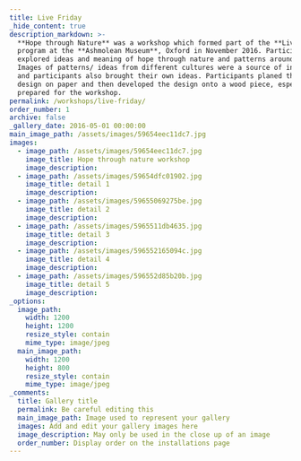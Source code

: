 ```yaml
---
title: Live Friday
_hide_content: true
description_markdown: >-
  **Hope through Nature** was a workshop which formed part of the **Livefriday**
  program at the **Ashmolean Museum**, Oxford in November 2016. Participants
  explored ideas and meaning of hope through nature and patterns around us.
  Images of patterns/ ideas from different cultures were a source of inspiration
  and participants also brought their own ideas. Participants planed their
  design on paper and then developed the design onto a wood piece, especially
  prepared for the workshop.
permalink: /workshops/live-friday/
order_number: 1
archive: false
_gallery_date: 2016-05-01 00:00:00
main_image_path: /assets/images/59654eec11dc7.jpg
images:
  - image_path: /assets/images/59654eec11dc7.jpg
    image_title: Hope through nature workshop
    image_description:
  - image_path: /assets/images/59654dfc01902.jpg
    image_title: detail 1
    image_description:
  - image_path: /assets/images/59655069275be.jpg
    image_title: detail 2
    image_description:
  - image_path: /assets/images/5965511db4635.jpg
    image_title: detail 3
    image_description:
  - image_path: /assets/images/596552165094c.jpg
    image_title: detail 4
    image_description:
  - image_path: /assets/images/596552d85b20b.jpg
    image_title: detail 5
    image_description:
_options:
  image_path:
    width: 1200
    height: 1200
    resize_style: contain
    mime_type: image/jpeg
  main_image_path:
    width: 1200
    height: 800
    resize_style: contain
    mime_type: image/jpeg
_comments:
  title: Gallery title
  permalink: Be careful editing this
  main_image_path: Image used to represent your gallery
  images: Add and edit your gallery images here
  image_description: May only be used in the close up of an image
  order_number: Display order on the installations page
---
```


